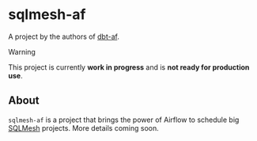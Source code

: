 # sqlmesh-af

A project by the authors of [dbt-af](https://github.com/Toloka/dbt-af).

> [!WARNING]
> This project is currently **work in progress** and is **not ready for production use**.

## About

`sqlmesh-af` is a project that brings the power of Airflow to schedule
big [SQLMesh](https://sqlmesh.readthedocs.io/en/stable/) projects. More details coming soon.
